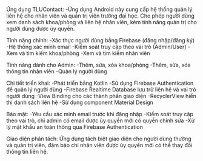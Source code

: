 Ứng dụng TLUContact:
-Ứng dụng Android này cung cấp hệ thống quản lý liên hệ cho nhân viên và quản trị viên trường đại học.
 Cho phép người dùng xem danh sách khoa/phòng và liên hệ nhân viên, kèm tính năng quản trị cho người dùng được ủy quyền.

Tính năng chính:
-Xác thực người dùng bằng Firebase (đăng nhập/đăng ký)
-Hệ thống xác minh email
-Kiểm soát truy cập theo vai trò (Admin/User)
-Xem và tìm kiếm khoa/phòng
-Xem và tìm kiếm nhân viên

Tính năng dành cho Admin:
-Thêm, sửa, xóa khoa/phòng
-Thêm, sửa, xóa thông tin nhân viên
-Quản lý người dùng

Chi tiết triển khai:
-Phát triển bằng Kotlin
-Sử dụng Firebase Authentication để quản lý người dùng
-Firebase Realtime Database lưu trữ liên hệ và vai trò người dùng
-View Binding cho các thành phần giao diện
-RecyclerView hiển thị danh sách liên hệ
-Sử dụng component Material Design

Bảo mật:
-Yêu cầu xác minh email trước khi đăng nhập
-Kiểm soát truy cập theo vai trò, chỉ admin có email được ủy quyền mới có quyền chỉnh sửa
-Xử lý mật khẩu an toàn thông qua Firebase Authentication

Giao diện phân tách:
Ứng dụng tách biệt giao diện cho người dùng thường và quản trị viên, đảm bảo chỉ nhân viên được ủy quyền mới có thể thay đổi thông tin liên hệ.
